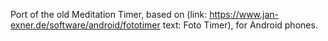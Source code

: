 Port of the old Meditation Timer, based on (link: https://www.jan-exner.de/software/android/fototimer text: Foto Timer), for Android phones.
